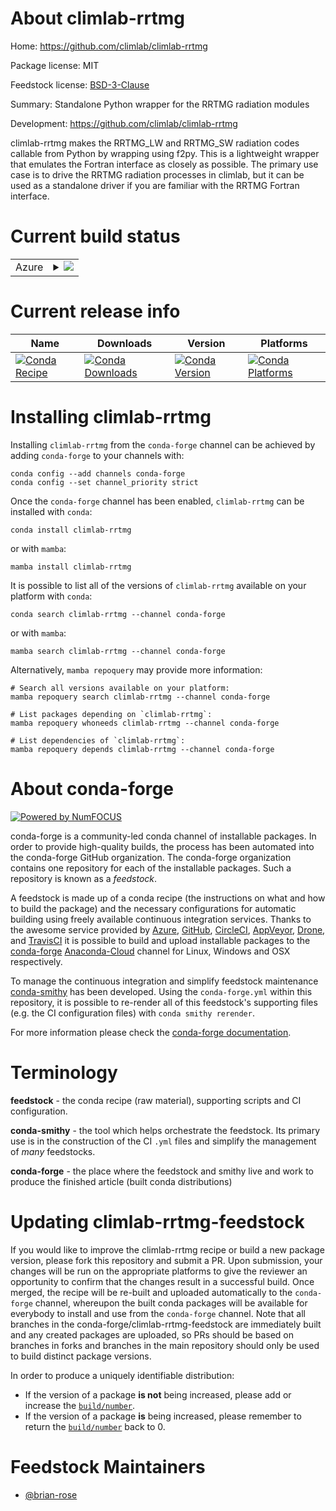 About climlab-rrtmg
===================

Home: https://github.com/climlab/climlab-rrtmg

Package license: MIT

Feedstock license: [BSD-3-Clause](https://github.com/conda-forge/climlab-rrtmg-feedstock/blob/main/LICENSE.txt)

Summary: Standalone Python wrapper for the RRTMG radiation modules

Development: https://github.com/climlab/climlab-rrtmg

climlab-rrtmg makes the RRTMG_LW and RRTMG_SW radiation codes callable
from Python by wrapping using f2py. This is a lightweight wrapper that
emulates the Fortran interface as closely as possible. The primary use case
is to drive the RRTMG radiation processes in climlab, but it can be used as
a standalone driver if you are familiar with the RRTMG Fortran interface.


Current build status
====================


<table>
    
  <tr>
    <td>Azure</td>
    <td>
      <details>
        <summary>
          <a href="https://dev.azure.com/conda-forge/feedstock-builds/_build/latest?definitionId=15898&branchName=main">
            <img src="https://dev.azure.com/conda-forge/feedstock-builds/_apis/build/status/climlab-rrtmg-feedstock?branchName=main">
          </a>
        </summary>
        <table>
          <thead><tr><th>Variant</th><th>Status</th></tr></thead>
          <tbody><tr>
              <td>linux_64_numpy1.20python3.8.____73_pypy</td>
              <td>
                <a href="https://dev.azure.com/conda-forge/feedstock-builds/_build/latest?definitionId=15898&branchName=main">
                  <img src="https://dev.azure.com/conda-forge/feedstock-builds/_apis/build/status/climlab-rrtmg-feedstock?branchName=main&jobName=linux&configuration=linux_64_numpy1.20python3.8.____73_pypy" alt="variant">
                </a>
              </td>
            </tr><tr>
              <td>linux_64_numpy1.20python3.8.____cpython</td>
              <td>
                <a href="https://dev.azure.com/conda-forge/feedstock-builds/_build/latest?definitionId=15898&branchName=main">
                  <img src="https://dev.azure.com/conda-forge/feedstock-builds/_apis/build/status/climlab-rrtmg-feedstock?branchName=main&jobName=linux&configuration=linux_64_numpy1.20python3.8.____cpython" alt="variant">
                </a>
              </td>
            </tr><tr>
              <td>linux_64_numpy1.20python3.9.____73_pypy</td>
              <td>
                <a href="https://dev.azure.com/conda-forge/feedstock-builds/_build/latest?definitionId=15898&branchName=main">
                  <img src="https://dev.azure.com/conda-forge/feedstock-builds/_apis/build/status/climlab-rrtmg-feedstock?branchName=main&jobName=linux&configuration=linux_64_numpy1.20python3.9.____73_pypy" alt="variant">
                </a>
              </td>
            </tr><tr>
              <td>linux_64_numpy1.20python3.9.____cpython</td>
              <td>
                <a href="https://dev.azure.com/conda-forge/feedstock-builds/_build/latest?definitionId=15898&branchName=main">
                  <img src="https://dev.azure.com/conda-forge/feedstock-builds/_apis/build/status/climlab-rrtmg-feedstock?branchName=main&jobName=linux&configuration=linux_64_numpy1.20python3.9.____cpython" alt="variant">
                </a>
              </td>
            </tr><tr>
              <td>linux_64_numpy1.21python3.10.____cpython</td>
              <td>
                <a href="https://dev.azure.com/conda-forge/feedstock-builds/_build/latest?definitionId=15898&branchName=main">
                  <img src="https://dev.azure.com/conda-forge/feedstock-builds/_apis/build/status/climlab-rrtmg-feedstock?branchName=main&jobName=linux&configuration=linux_64_numpy1.21python3.10.____cpython" alt="variant">
                </a>
              </td>
            </tr><tr>
              <td>linux_64_numpy1.23python3.11.____cpython</td>
              <td>
                <a href="https://dev.azure.com/conda-forge/feedstock-builds/_build/latest?definitionId=15898&branchName=main">
                  <img src="https://dev.azure.com/conda-forge/feedstock-builds/_apis/build/status/climlab-rrtmg-feedstock?branchName=main&jobName=linux&configuration=linux_64_numpy1.23python3.11.____cpython" alt="variant">
                </a>
              </td>
            </tr><tr>
              <td>osx_64_numpy1.20python3.8.____73_pypy</td>
              <td>
                <a href="https://dev.azure.com/conda-forge/feedstock-builds/_build/latest?definitionId=15898&branchName=main">
                  <img src="https://dev.azure.com/conda-forge/feedstock-builds/_apis/build/status/climlab-rrtmg-feedstock?branchName=main&jobName=osx&configuration=osx_64_numpy1.20python3.8.____73_pypy" alt="variant">
                </a>
              </td>
            </tr><tr>
              <td>osx_64_numpy1.20python3.8.____cpython</td>
              <td>
                <a href="https://dev.azure.com/conda-forge/feedstock-builds/_build/latest?definitionId=15898&branchName=main">
                  <img src="https://dev.azure.com/conda-forge/feedstock-builds/_apis/build/status/climlab-rrtmg-feedstock?branchName=main&jobName=osx&configuration=osx_64_numpy1.20python3.8.____cpython" alt="variant">
                </a>
              </td>
            </tr><tr>
              <td>osx_64_numpy1.20python3.9.____73_pypy</td>
              <td>
                <a href="https://dev.azure.com/conda-forge/feedstock-builds/_build/latest?definitionId=15898&branchName=main">
                  <img src="https://dev.azure.com/conda-forge/feedstock-builds/_apis/build/status/climlab-rrtmg-feedstock?branchName=main&jobName=osx&configuration=osx_64_numpy1.20python3.9.____73_pypy" alt="variant">
                </a>
              </td>
            </tr><tr>
              <td>osx_64_numpy1.20python3.9.____cpython</td>
              <td>
                <a href="https://dev.azure.com/conda-forge/feedstock-builds/_build/latest?definitionId=15898&branchName=main">
                  <img src="https://dev.azure.com/conda-forge/feedstock-builds/_apis/build/status/climlab-rrtmg-feedstock?branchName=main&jobName=osx&configuration=osx_64_numpy1.20python3.9.____cpython" alt="variant">
                </a>
              </td>
            </tr><tr>
              <td>osx_64_numpy1.21python3.10.____cpython</td>
              <td>
                <a href="https://dev.azure.com/conda-forge/feedstock-builds/_build/latest?definitionId=15898&branchName=main">
                  <img src="https://dev.azure.com/conda-forge/feedstock-builds/_apis/build/status/climlab-rrtmg-feedstock?branchName=main&jobName=osx&configuration=osx_64_numpy1.21python3.10.____cpython" alt="variant">
                </a>
              </td>
            </tr><tr>
              <td>osx_64_numpy1.23python3.11.____cpython</td>
              <td>
                <a href="https://dev.azure.com/conda-forge/feedstock-builds/_build/latest?definitionId=15898&branchName=main">
                  <img src="https://dev.azure.com/conda-forge/feedstock-builds/_apis/build/status/climlab-rrtmg-feedstock?branchName=main&jobName=osx&configuration=osx_64_numpy1.23python3.11.____cpython" alt="variant">
                </a>
              </td>
            </tr><tr>
              <td>osx_arm64_numpy1.20python3.8.____cpython</td>
              <td>
                <a href="https://dev.azure.com/conda-forge/feedstock-builds/_build/latest?definitionId=15898&branchName=main">
                  <img src="https://dev.azure.com/conda-forge/feedstock-builds/_apis/build/status/climlab-rrtmg-feedstock?branchName=main&jobName=osx&configuration=osx_arm64_numpy1.20python3.8.____cpython" alt="variant">
                </a>
              </td>
            </tr><tr>
              <td>osx_arm64_numpy1.20python3.9.____cpython</td>
              <td>
                <a href="https://dev.azure.com/conda-forge/feedstock-builds/_build/latest?definitionId=15898&branchName=main">
                  <img src="https://dev.azure.com/conda-forge/feedstock-builds/_apis/build/status/climlab-rrtmg-feedstock?branchName=main&jobName=osx&configuration=osx_arm64_numpy1.20python3.9.____cpython" alt="variant">
                </a>
              </td>
            </tr><tr>
              <td>osx_arm64_numpy1.21python3.10.____cpython</td>
              <td>
                <a href="https://dev.azure.com/conda-forge/feedstock-builds/_build/latest?definitionId=15898&branchName=main">
                  <img src="https://dev.azure.com/conda-forge/feedstock-builds/_apis/build/status/climlab-rrtmg-feedstock?branchName=main&jobName=osx&configuration=osx_arm64_numpy1.21python3.10.____cpython" alt="variant">
                </a>
              </td>
            </tr><tr>
              <td>osx_arm64_numpy1.23python3.11.____cpython</td>
              <td>
                <a href="https://dev.azure.com/conda-forge/feedstock-builds/_build/latest?definitionId=15898&branchName=main">
                  <img src="https://dev.azure.com/conda-forge/feedstock-builds/_apis/build/status/climlab-rrtmg-feedstock?branchName=main&jobName=osx&configuration=osx_arm64_numpy1.23python3.11.____cpython" alt="variant">
                </a>
              </td>
            </tr><tr>
              <td>win_64_numpy1.20python3.8.____73_pypy</td>
              <td>
                <a href="https://dev.azure.com/conda-forge/feedstock-builds/_build/latest?definitionId=15898&branchName=main">
                  <img src="https://dev.azure.com/conda-forge/feedstock-builds/_apis/build/status/climlab-rrtmg-feedstock?branchName=main&jobName=win&configuration=win_64_numpy1.20python3.8.____73_pypy" alt="variant">
                </a>
              </td>
            </tr><tr>
              <td>win_64_numpy1.20python3.8.____cpython</td>
              <td>
                <a href="https://dev.azure.com/conda-forge/feedstock-builds/_build/latest?definitionId=15898&branchName=main">
                  <img src="https://dev.azure.com/conda-forge/feedstock-builds/_apis/build/status/climlab-rrtmg-feedstock?branchName=main&jobName=win&configuration=win_64_numpy1.20python3.8.____cpython" alt="variant">
                </a>
              </td>
            </tr><tr>
              <td>win_64_numpy1.20python3.9.____73_pypy</td>
              <td>
                <a href="https://dev.azure.com/conda-forge/feedstock-builds/_build/latest?definitionId=15898&branchName=main">
                  <img src="https://dev.azure.com/conda-forge/feedstock-builds/_apis/build/status/climlab-rrtmg-feedstock?branchName=main&jobName=win&configuration=win_64_numpy1.20python3.9.____73_pypy" alt="variant">
                </a>
              </td>
            </tr><tr>
              <td>win_64_numpy1.20python3.9.____cpython</td>
              <td>
                <a href="https://dev.azure.com/conda-forge/feedstock-builds/_build/latest?definitionId=15898&branchName=main">
                  <img src="https://dev.azure.com/conda-forge/feedstock-builds/_apis/build/status/climlab-rrtmg-feedstock?branchName=main&jobName=win&configuration=win_64_numpy1.20python3.9.____cpython" alt="variant">
                </a>
              </td>
            </tr><tr>
              <td>win_64_numpy1.21python3.10.____cpython</td>
              <td>
                <a href="https://dev.azure.com/conda-forge/feedstock-builds/_build/latest?definitionId=15898&branchName=main">
                  <img src="https://dev.azure.com/conda-forge/feedstock-builds/_apis/build/status/climlab-rrtmg-feedstock?branchName=main&jobName=win&configuration=win_64_numpy1.21python3.10.____cpython" alt="variant">
                </a>
              </td>
            </tr><tr>
              <td>win_64_numpy1.23python3.11.____cpython</td>
              <td>
                <a href="https://dev.azure.com/conda-forge/feedstock-builds/_build/latest?definitionId=15898&branchName=main">
                  <img src="https://dev.azure.com/conda-forge/feedstock-builds/_apis/build/status/climlab-rrtmg-feedstock?branchName=main&jobName=win&configuration=win_64_numpy1.23python3.11.____cpython" alt="variant">
                </a>
              </td>
            </tr>
          </tbody>
        </table>
      </details>
    </td>
  </tr>
</table>

Current release info
====================

| Name | Downloads | Version | Platforms |
| --- | --- | --- | --- |
| [![Conda Recipe](https://img.shields.io/badge/recipe-climlab--rrtmg-green.svg)](https://anaconda.org/conda-forge/climlab-rrtmg) | [![Conda Downloads](https://img.shields.io/conda/dn/conda-forge/climlab-rrtmg.svg)](https://anaconda.org/conda-forge/climlab-rrtmg) | [![Conda Version](https://img.shields.io/conda/vn/conda-forge/climlab-rrtmg.svg)](https://anaconda.org/conda-forge/climlab-rrtmg) | [![Conda Platforms](https://img.shields.io/conda/pn/conda-forge/climlab-rrtmg.svg)](https://anaconda.org/conda-forge/climlab-rrtmg) |

Installing climlab-rrtmg
========================

Installing `climlab-rrtmg` from the `conda-forge` channel can be achieved by adding `conda-forge` to your channels with:

```
conda config --add channels conda-forge
conda config --set channel_priority strict
```

Once the `conda-forge` channel has been enabled, `climlab-rrtmg` can be installed with `conda`:

```
conda install climlab-rrtmg
```

or with `mamba`:

```
mamba install climlab-rrtmg
```

It is possible to list all of the versions of `climlab-rrtmg` available on your platform with `conda`:

```
conda search climlab-rrtmg --channel conda-forge
```

or with `mamba`:

```
mamba search climlab-rrtmg --channel conda-forge
```

Alternatively, `mamba repoquery` may provide more information:

```
# Search all versions available on your platform:
mamba repoquery search climlab-rrtmg --channel conda-forge

# List packages depending on `climlab-rrtmg`:
mamba repoquery whoneeds climlab-rrtmg --channel conda-forge

# List dependencies of `climlab-rrtmg`:
mamba repoquery depends climlab-rrtmg --channel conda-forge
```


About conda-forge
=================

[![Powered by
NumFOCUS](https://img.shields.io/badge/powered%20by-NumFOCUS-orange.svg?style=flat&colorA=E1523D&colorB=007D8A)](https://numfocus.org)

conda-forge is a community-led conda channel of installable packages.
In order to provide high-quality builds, the process has been automated into the
conda-forge GitHub organization. The conda-forge organization contains one repository
for each of the installable packages. Such a repository is known as a *feedstock*.

A feedstock is made up of a conda recipe (the instructions on what and how to build
the package) and the necessary configurations for automatic building using freely
available continuous integration services. Thanks to the awesome service provided by
[Azure](https://azure.microsoft.com/en-us/services/devops/), [GitHub](https://github.com/),
[CircleCI](https://circleci.com/), [AppVeyor](https://www.appveyor.com/),
[Drone](https://cloud.drone.io/welcome), and [TravisCI](https://travis-ci.com/)
it is possible to build and upload installable packages to the
[conda-forge](https://anaconda.org/conda-forge) [Anaconda-Cloud](https://anaconda.org/)
channel for Linux, Windows and OSX respectively.

To manage the continuous integration and simplify feedstock maintenance
[conda-smithy](https://github.com/conda-forge/conda-smithy) has been developed.
Using the ``conda-forge.yml`` within this repository, it is possible to re-render all of
this feedstock's supporting files (e.g. the CI configuration files) with ``conda smithy rerender``.

For more information please check the [conda-forge documentation](https://conda-forge.org/docs/).

Terminology
===========

**feedstock** - the conda recipe (raw material), supporting scripts and CI configuration.

**conda-smithy** - the tool which helps orchestrate the feedstock.
                   Its primary use is in the construction of the CI ``.yml`` files
                   and simplify the management of *many* feedstocks.

**conda-forge** - the place where the feedstock and smithy live and work to
                  produce the finished article (built conda distributions)


Updating climlab-rrtmg-feedstock
================================

If you would like to improve the climlab-rrtmg recipe or build a new
package version, please fork this repository and submit a PR. Upon submission,
your changes will be run on the appropriate platforms to give the reviewer an
opportunity to confirm that the changes result in a successful build. Once
merged, the recipe will be re-built and uploaded automatically to the
`conda-forge` channel, whereupon the built conda packages will be available for
everybody to install and use from the `conda-forge` channel.
Note that all branches in the conda-forge/climlab-rrtmg-feedstock are
immediately built and any created packages are uploaded, so PRs should be based
on branches in forks and branches in the main repository should only be used to
build distinct package versions.

In order to produce a uniquely identifiable distribution:
 * If the version of a package **is not** being increased, please add or increase
   the [``build/number``](https://docs.conda.io/projects/conda-build/en/latest/resources/define-metadata.html#build-number-and-string).
 * If the version of a package **is** being increased, please remember to return
   the [``build/number``](https://docs.conda.io/projects/conda-build/en/latest/resources/define-metadata.html#build-number-and-string)
   back to 0.

Feedstock Maintainers
=====================

* [@brian-rose](https://github.com/brian-rose/)

